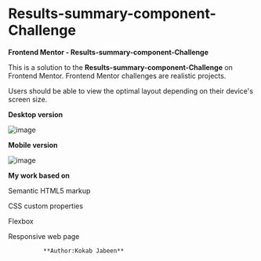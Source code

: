 # Results-summary-component-Challenge
**Frontend Mentor - Results-summary-component-Challenge**

This is a solution to the **Results-summary-component-Challenge** on Frontend Mentor. Frontend Mentor challenges are realistic projects.

Users should be able to view the optimal layout depending on their device's screen size.


**Desktop version**

![image](https://github.com/KJabeen/Results-summary-component-Challenge/assets/126177876/7cf57697-8fd7-4e70-98e2-87e841d059cb)

**Mobile version**

![image](https://github.com/KJabeen/Results-summary-component-Challenge/assets/126177876/54df7eb7-3c39-4cdc-9e33-5677d950adef)


**My work based on**

  Semantic HTML5 markup
    
  CSS custom properties

  Flexbox
  
  Responsive web page

              **Author:Kokab Jabeen**
